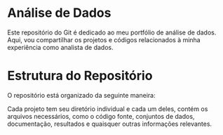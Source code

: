 # **Análise de Dados**
Este repositório do Git é dedicado ao meu portfólio de análise de dados. Aqui, vou compartilhar os projetos e códigos relacionados à minha experiência como analista de dados.

# **Estrutura do Repositório**
O repositório está organizado da seguinte maneira:

Cada projeto tem seu diretório individual e cada um deles, contém os arquivos necessários, como o código fonte, conjuntos de dados, documentação, resultados e quaisquer outras informações relevantes.
